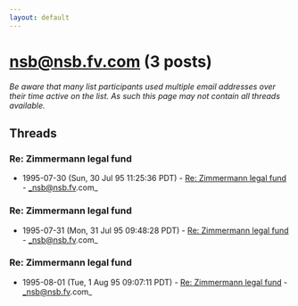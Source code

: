 ```yaml
---
layout: default
---
```


# nsb@nsb.fv.com (3 posts)

_Be aware that many list participants used multiple email addresses over their time active on the list. As such this page may not contain all threads available._

## Threads

### Re: Zimmermann legal fund
+ 1995-07-30 (Sun, 30 Jul 95 11:25:36 PDT) - [Re: Zimmermann legal fund](/archive/1995/07/1b33104fd00b58d8578c2621f24fba8ae29778cc12a6db442c703caa2a444279) - _nsb@nsb.fv.com_

### Re: Zimmermann legal fund
+ 1995-07-31 (Mon, 31 Jul 95 09:48:28 PDT) - [Re: Zimmermann legal fund](/archive/1995/07/d06e713fcbff88c16f6e411a18c474c0f9df9c27dd70799263b1b462439e5b29) - _nsb@nsb.fv.com_

### Re: Zimmermann legal fund
+ 1995-08-01 (Tue, 1 Aug 95 09:07:11 PDT) - [Re: Zimmermann legal fund](/archive/1995/08/37cadd978ce902c3d87bd158a386ecd8b89e4fd20e961349e41b9a25c0e4b249) - _nsb@nsb.fv.com_


